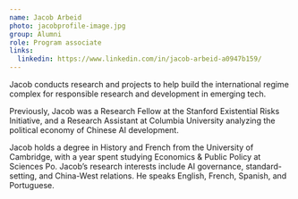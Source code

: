 ```yaml
---
name: Jacob Arbeid
photo: jacobprofile-image.jpg
group: Alumni
role: Program associate
links:
  linkedin: https://www.linkedin.com/in/jacob-arbeid-a0947b159/
---
```

Jacob conducts research and projects to help build the international regime complex for responsible research and development in emerging tech.

Previously, Jacob was a Research Fellow at the Stanford Existential Risks Initiative, and a Research Assistant at Columbia University analyzing the political economy of Chinese AI development.

Jacob holds a degree in History and French from the University of Cambridge, with a year spent studying Economics & Public Policy at Sciences Po. Jacob’s research interests include AI governance, standard-setting, and China-West relations. He speaks English, French, Spanish, and Portuguese.